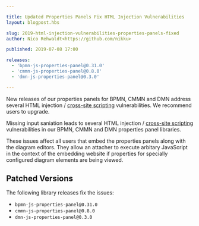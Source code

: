 ```yaml
---

title: Updated Properties Panels Fix HTML Injection Vulnerabilities
layout: blogpost.hbs

slug: 2019-html-injection-vulnerabilities-properties-panels-fixed
author: Nico Rehwaldt<https://github.com/nikku>

published: 2019-07-08 17:00

releases:
  - 'bpmn-js-properties-panel@0.31.0'
  - 'cmmn-js-properties-panel@0.8.0'
  - 'dmn-js-properties-panel@0.3.0'

---
```


<p class="introduction">
  New releases of our properties panels for BPMN, CMMN and DMN address several HTML injection / <a href="https://www.owasp.org/index.php/Cross-site_Scripting_(XSS)">cross-site scripting</a> vulnerabilities. We recommend users to upgrade.
</p>

<!-- continue -->

Missing input saniation leads to several HTML injection / <a href="https://www.owasp.org/index.php/Cross-site_Scripting_(XSS)">cross-site scripting</a> vulnerabilities in our BPMN, CMMN and DMN properties panel libraries.

These issues affect all users that embed the properties panels along with the diagram editors. They allow an attacher to execute arbitary JavaScript in the context of the embedding website if properties for specially configured diagram elements are being viewed.


## Patched Versions

The following library releases fix the issues:

* `bpmn-js-properties-panel@0.31.0`
* `cmmn-js-properties-panel@0.8.0`
* `dmn-js-properties-panel@0.3.0`